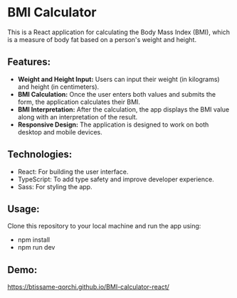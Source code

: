 # BMI Calculator

This is a React application for calculating the Body Mass Index (BMI), which is a measure of body fat based on a person's weight and height.

## Features:

- **Weight and Height Input:** Users can input their weight (in kilograms) and height (in centimeters).
- **BMI Calculation:** Once the user enters both values and submits the form, the application calculates their BMI.
- **BMI Interpretation:** After the calculation, the app displays the BMI value along with an interpretation of the result.
- **Responsive Design:** The application is designed to work on both desktop and mobile devices.

## Technologies:

- React: For building the user interface.
- TypeScript: To add type safety and improve developer experience.
- Sass: For styling the app.

## Usage:

Clone this repository to your local machine and run the app using:

- npm install
- npm run dev

## Demo:

https://btissame-qorchi.github.io/BMI-calculator-react/

